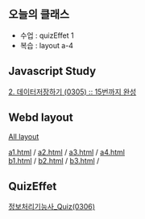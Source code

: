 ## 오늘의 클래스

- 수업 : quizEffet 1
- 복습 : layout a-4

## Javascript Study
[2. 데이터저장하기 (0305) :: 15번까지 완성](https://ukey77.github.io/webs2024/javascript/javascript01.html)

## Webd layout 
[All layout](https://ukey77.github.io/webs2024/webd/layout/index.html)

[a1.html](https://ukey77.github.io/webs2024/webd/layout/layout/a1.html) /
[a2.html](https://ukey77.github.io/webs2024/webd/layout/layout/a2.html) /
[a3.html](https://ukey77.github.io/webs2024/webd/layout/layout/a3.html) /
[a4.html](https://ukey77.github.io/webs2024/webd/layout/layout/a4.html)   
[b1.html](https://ukey77.github.io/webs2024/webd/layout/layout/b1.html) /
[b2.html](https://ukey77.github.io/webs2024/webd/layout/layout/b2.html) /
[b3.html](https://ukey77.github.io/webs2024/webd/layout/layout/b3.html) /

## QuizEffet
[정보처리기능사_Quiz(0306) ](https://ukey77.github.io/webs2024/quiz/quizEffect01.html)
